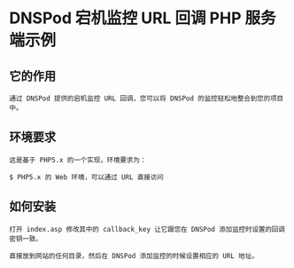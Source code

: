 # DNSPod 宕机监控 URL 回调 PHP 服务端示例

## 它的作用

    通过 DNSPod 提供的宕机监控 URL 回调，您可以将 DNSPod 的监控轻松地整合到您的项目中。

## 环境要求

    这是基于 PHP5.x 的一个实现，环境要求为：

    $ PHP5.x 的 Web 环境，可以通过 URL 直接访问

## 如何安装

    打开 index.asp 修改其中的 callback_key 让它跟您在 DNSPod 添加监控时设置的回调密钥一致。

    直接放到网站的任何目录，然后在 DNSPod 添加监控的时候设置相应的 URL 地址。
